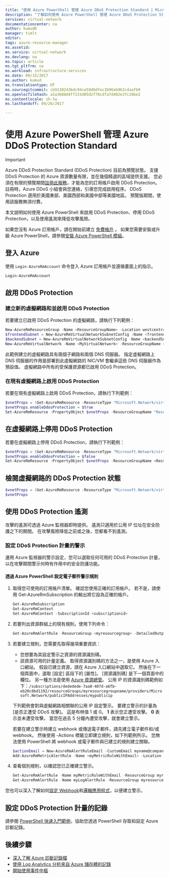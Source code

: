 ```yaml
---
title: "使用 Azure PowerShell 管理 Azure DDoS Protection Standard | Microsoft Docs"
description: "了解如何使用 Azure PowerShell 管理 Azure DDoS Protection Standard。"
services: virtual-network
documentationcenter: na
author: kumudD
manager: timlt
editor: 
tags: azure-resource-manager
ms.assetid: 
ms.service: virtual-network
ms.devlang: na
ms.topic: article
ms.tgt_pltfrm: na
ms.workload: infrastructure-services
ms.date: 09/15/2017
ms.author: kumud
ms.translationtype: HT
ms.sourcegitcommit: cb9130243bdc94ce58d6dfec3b96eb963cdaafb0
ms.openlocfilehash: a1a3688d4ff215d05d2f78cdfa7d402e3fc20be2
ms.contentlocale: zh-tw
ms.lasthandoff: 09/26/2017

---
```

# <a name="manage-azure-ddos-protection-standard-using-azure-powershell"></a>使用 Azure PowerShell 管理 Azure DDoS Protection Standard

>[!IMPORTANT]
>Azure DDoS Protection Standard (DDoS Protection) 目前為預覽狀態。 支援 DDoS Protection 的 Azure 資源數量有限，並在幾個精選的區域提供支援。 您必須在有限的預覽期間[註冊此服務](http://aka.ms/ddosprotection)，才能為您的訂用帳戶啟用 DDoS Protection。 註冊時，Azure DDoS 小組會與您連絡，引導您完成啟用程序。 DDoS Protection 適用於美國東部、美國西部和美國中部等美國地區。 預覽版期間，使用該服務無須付費。

本文說明如何使用 Azure PowerShell 來啟用 DDoS Protection、停用 DDoS Protection，以及使用遙測來降低攻擊風險。

如果您沒有 Azure 訂用帳戶，請在開始前建立 [免費帳戶](https://azure.microsoft.com/free/?WT.mc_id=A261C142F) 。 如果您需要安裝或升級 Azure PowerShell，請參閱[安裝 Azure PowerShell 模組](/powershell/azure/install-azurerm-ps)。

## <a name="log-in-to-azure"></a>登入 Azure

使用 `Login-AzureRmAccount` 命令登入 Azure 訂用帳戶並遵循畫面上的指示。

```powershell
Login-AzureRmAccount
```

## <a name="enable-ddos-protection"></a>啟用 DDoS Protection

### <a name="create-a-new-virtual-network-and-enable-ddos-protection"></a>建立新的虛擬網路和並啟用 DDoS Protection

若要建立已啟用 DDoS Protection 的虛擬網路，請執行下列範例：

```powershell
New-AzureRmResourceGroup -Name <ResourceGroupName> -Location westcentralus 
$frontendSubnet = New-AzureRmVirtualNetworkSubnetConfig -Name <frontendSubnet> -AddressPrefix "10.0.1.0/24" 
$backendSubnet = New-AzureRmVirtualNetworkSubnetConfig -Name <backendSubnet> -AddressPrefix "10.0.2.0/24" 
New-AzureRmVirtualNetwork -Name <MyVirtualNetwork> -ResourceGroupName <ResourceGroupName>  -Location westcentralus  -AddressPrefix "10.0.0.0/16" -Subnet $frontendSubnet,$backendSubnet -DnsServer 10.0.1.5,10.0.1.6 -EnableDDoSProtection
```

此範例建立的虛擬網路具有兩個子網路和兩個 DNS 伺服器。 指定虛擬網路上 DNS 伺服器的作用是部署到此虛擬網路的 NIC/VM 會繼承這些 DNS 伺服器作為預設值。 虛擬網路中所有的受保護資源都已啟用 DDoS Protection。

### <a name="enable-ddos-protection-on-an-existing-virtual-network"></a>在現有虛擬網路上啟用 DDoS Protection

若要在現有虛擬網路上啟用 DDoS Protection，請執行下列範例：

```powershell
$vnetProps = (Get-AzureRmResource -ResourceType "Microsoft.Network/virtualNetworks" -ResourceGroup <ResourceGroupName> -ResourceName <ResourceName>).Properties
$vnetProps.enableDdosProtection = $true
Set-AzureRmResource -PropertyObject $vnetProps -ResourceGroupName "ResourceGroupName" -ResourceName "ResourceName" -ResourceType Microsoft.Network/virtualNetworks
```

## <a name="disable-ddos-protection-on-a-virtual-network"></a>在虛擬網路上停用 DDoS Protection

若要在虛擬網路上停用 DDoS Protection，請執行下列範例：

```powershell
$vnetProps = (Get-AzureRmResource -ResourceType "Microsoft.Network/virtualNetworks" -ResourceGroup <ResourceGroupName> -ResourceName <ResourceName>).Properties
$vnetProps.enableDdosProtection = $false
Set-AzureRmResource -PropertyObject $vnetProps -ResourceGroupName <RessourceGroupName> -ResourceName <ResourceName> -ResourceType "Microsoft.Network/virtualNetworks"
```

## <a name="review-the-ddos-protection-status-of-virtual-networks"></a>檢閱虛擬網路的 DDoS Protection 狀態 

```powershell
$vnetProps = (Get-AzureRmResource -ResourceType "Microsoft.Network/virtualNetworks" -ResourceGroup <ResourceGroupName> -ResourceName <ResourceName>).Properties
$vnetProps
```

## <a name="use-ddos-protection-telemetry"></a>使用 DDoS Protection 遙測

攻擊的遙測可透過 Azure 監視器即時提供。 遙測只適用於公用 IP 位址在安全防護之下的期間。 在攻擊風險降低之前或之後，您都看不到遙測。

### <a name="configure-alerts-on-ddos-protection-metrics"></a>設定 DDoS Protection 計量的警示

運用 Azure 監視器的警示設定，您可以選取任何可用的 DDoS Protection 計量，以在攻擊期間警示何時有作用中的安全防護功能。

#### <a name="configure-email-alert-rules-via-azure-powershell"></a>透過 Azure PowerShell 設定電子郵件警示規則

1. 取得您可使用的訂用帳戶清單。 確認您使用正確的訂用帳戶。 若不是，請使用 Get-AzureRmSubscription 的輸出將它設為正確的帳戶。 

    ```powershell
    Get-AzureRmSubscription 
    Get-AzureRmContext 
    Set-AzureRmContext -SubscriptionId <subscriptionid>
    ```

2. 若要列出資源群組上的現有規則，使用下列命令： 

    ```powershell
    Get-AzureRmAlertRule -ResourceGroup <myresourcegroup> -DetailedOutput
    ```

3. 若要建立規則，您需要先取得幾項重要資訊： 

    - 您想要為其設定警示之資源的資源識別碼。
    - 該資源可用的計量定義。 取得資源識別碼的方法之一，是使用 Azure 入口網站。 假設已建立資源，請在 Azure 入口網站中選取它。 然後在下一個頁面中，選取 [設定] 區段下的 [屬性]。 [資源識別碼] 是下一個頁面中的欄位。 另一種方法是使用 [Azure 資源總管](https://resources.azure.com/)。 公用 IP 的資源識別碼範例如下：`/subscriptions/dededede-7aa0-407d-a6fb-eb20c8bd1192/resourceGroups/myresourcegroupname/providers/Microsoft.Network/publicIPAddresses/mypublicip`

    下列範例會對與虛擬網路相關聯的公用 IP 設定警示。 要建立警示的計量為 [是否正遭受 DDoS 攻擊]。 這是布林值 1 或 0。 **1** 表示您正遭受攻擊。 **0** 表示並未遭受攻擊。 當您在過去 5 分鐘內遭受攻擊，就會建立警示。

    若要在建立警示時建立 webhook 或傳送電子郵件，請先建立電子郵件和/或 webhook。 然後使用 -Actions 標籤立即建立規則，如下列範例所示。 您無法使用 PowerShell 將 webhook 或電子郵件與已建立的規則建立關聯。

    ```powershell
    $actionEmail = New-AzureRmAlertRuleEmail -CustomEmail myname@company.com 
    Add-AzureRmMetricAlertRule -Name <myMetricRuleWithEmail> -Location "West Central US" -ResourceGroup <myresourcegroup> -TargetResourceId /subscriptions/dededede-7aa0-407d-a6fb-eb20c8bd1192/resourceGroups/myresourcegroup/providers/Microsoft.Network/publicIPAddresses/mypublicip -MetricName "IfUnderDDoSAttack" -Operator GreaterThan -Threshold 0 -WindowSize 00:05:00 -TimeAggregationOperator Total -Actions $actionEmail-Description "Under DDoS Attack" 
    ```

4. 查看個別規則，以確認您已正確建立警示。

    ```powershell
    Get-AzureRmAlertRule -Name myMetricRuleWithEmail -ResourceGroup myresourcegroup -DetailedOutput 
    Get-AzureRmAlertRule -Name myLogAlertRule -ResourceGroup myresourcegroup -DetailedOutput
    ```

您也可以深入了解如何[設定 Webhook](../monitoring-and-diagnostics/insights-webhooks-alerts.md)和[邏輯應用程式](../logic-apps/logic-apps-what-are-logic-apps.md)，以便建立警示。

## <a name="configure-logging-on-ddos-protection-metrics"></a>設定 DDoS Protection 計量的記錄

請參閱 [PowerShell 快速入門範例](../monitoring-and-diagnostics/insights-powershell-samples.md)，協助您透過 PowerShell 存取和設定 Azure 診斷記錄。

## <a name="next-steps"></a>後續步驟

- [深入了解 Azure 診斷記錄檔](../monitoring-and-diagnostics/monitoring-overview-of-diagnostic-logs.md)
- [使用 Log Analytics 分析來自 Azure 儲存體的記錄](../log-analytics/log-analytics-azure-storage.md)
- [開始使用事件中樞](../event-hubs/event-hubs-csharp-ephcs-getstarted.md)
